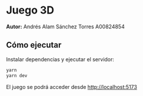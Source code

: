 # Juego 3D

**Autor:** Andrés Alam Sánchez Torres A00824854

## Cómo ejecutar

Instalar dependencias y ejecutar el servidor:

```bash
yarn
yarn dev
```

El juego se podrá acceder desde [http://localhost:5173](http://localhost:5173)
